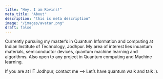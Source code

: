```yaml
---
title: "Hey, I am Rovins!"
meta_title: "About"
description: "this is meta description"
image: "/images/avatar.png"
draft: false
---
```


Currently pursuing my master’s in Quantum Information and computing at Indian Institute of Technology, Jodhpur. My area of interest lies inuantum materials, semiconductor devices, quantum machine learning and algorithms. Also open to any project in Quantum computing and Machine learning.

If you are at IIT Jodhpur, contact me –> Let’s have quantum walk and talk :).

